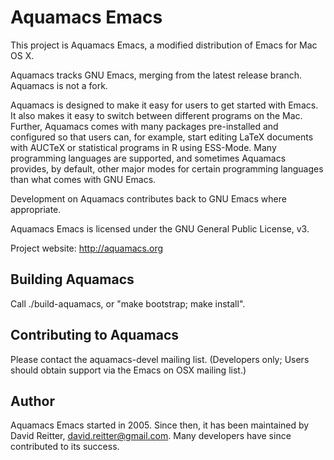 Aquamacs Emacs
===============================

This project is Aquamacs Emacs, a modified distribution of Emacs for Mac OS X.

Aquamacs tracks GNU Emacs, merging from the latest release branch.
Aquamacs is not a fork.

Aquamacs is designed to make it easy for users to get started with Emacs.
It also makes it easy to switch between different programs on the Mac.
Further, Aquamacs comes with many packages pre-installed and configured
so that users can, for example, start editing LaTeX documents with AUCTeX
or statistical programs in R using ESS-Mode.  Many programming languages
are supported, and sometimes Aquamacs provides, by default, other major
modes for certain programming languages than what comes with GNU Emacs.

Development on Aquamacs contributes back to GNU Emacs where appropriate.

Aquamacs Emacs is licensed under the GNU General Public License, v3.

Project website:  http://aquamacs.org


Building Aquamacs
------------------

Call ./build-aquamacs, or "make bootstrap; make install".



Contributing to Aquamacs
-------------------------

Please contact the aquamacs-devel mailing list.
(Developers only; Users should obtain support via the Emacs on OSX
mailing list.)


Author
-------

Aquamacs Emacs started in 2005.
Since then, it has been maintained by David Reitter, david.reitter@gmail.com.
Many developers have since contributed to its success.
